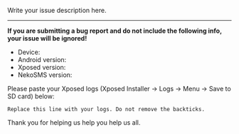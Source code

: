 Write your issue description here.

---

**If you are submitting a bug report and do not include the following info, your issue will be ignored!**

- Device: 
- Android version: 
- Xposed version: 
- NekoSMS version: 

Please paste your Xposed logs (Xposed Installer -> Logs -> Menu -> Save to SD card) below:

```
Replace this line with your logs. Do not remove the backticks.
```

Thank you for helping us help you help us all.

